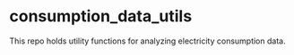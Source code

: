 # consumption_data_utils
This repo holds utility functions for analyzing electricity consumption data.

